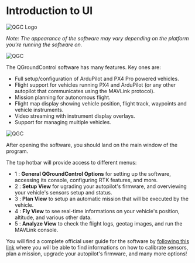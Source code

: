# Introduction to UI

![QGC Logo](https://github.com/drotek/dropix-user-guide/tree/ca9b0b8ce7017adbce2d4b0a6b715497d63cadf8/qgc/images/qgcsym.png?raw=true)

_Note: The appearance of the software may vary depending on the platform you're running the software on._

![QGC](https://github.com/drotek/dropix-user-guide/tree/ca9b0b8ce7017adbce2d4b0a6b715497d63cadf8/qgc/images/qgc1.png?raw=true)

The QGroundControl software has many features. Key ones are:

* Full setup/configuration of ArduPilot and PX4 Pro powered vehicles.
* Flight support for vehicles running PX4 and ArduPilot \(or any other autopilot that communicates using the MAVLink protocol\).
* Mission planning for autonomous flight.
* Flight map display showing vehicle position, flight track, waypoints and vehicle instruments.
* Video streaming with instrument display overlays.
* Support for managing multiple vehicles.

![QGC](https://github.com/drotek/dropix-user-guide/tree/ca9b0b8ce7017adbce2d4b0a6b715497d63cadf8/qgc/images/qgc2.png?raw=true)

After opening the software, you should land on the main window of the program.

The top hotbar will provide access to different menus:

* 1 : **General QGroundControl Options** for setting up the software, accessing its console, configuring RTK features, and more. 
* 2 : **Setup View** for ugrading your autopilot's firmware, and overviewing your vehicle's sensors setup and status.
* 3 : **Plan View** to setup an automatic mission that will be executed by the vehicle.
* 4 : **Fly View** to see real-time informations on your vehicle's position, altitude, and various other data.
* 5 : **Analyze View** to check the flight logs, geotag images, and run the MAVLink console.

You will find a complete official user guide for the software by [following this link](https://docs.qgroundcontrol.com/en/) where you will be able to find informations on how to calibrate sensors, plan a mission, upgrade your autopilot's firmware, and many more options!

